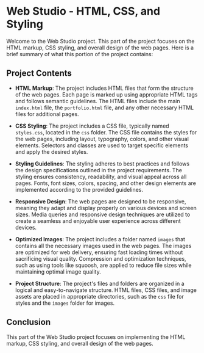 # Web Studio - HTML, CSS, and Styling

Welcome to the Web Studio project. This part of the project focuses on the HTML markup, CSS styling, and overall design of the web pages. Here is a brief summary of what this portion of the project contains:

## Project Contents

- **HTML Markup**: The project includes HTML files that form the structure of the web pages. Each page is marked up using appropriate HTML tags and follows semantic guidelines. The HTML files include the main `index.html` file, the `portfolio.html` file, and any other necessary HTML files for additional pages.

- **CSS Styling**: The project includes a CSS file, typically named `styles.css`, located in the `css` folder. The CSS file contains the styles for the web pages, including layout, typography, colors, and other visual elements. Selectors and classes are used to target specific elements and apply the desired styles.

- **Styling Guidelines**: The styling adheres to best practices and follows the design specifications outlined in the project requirements. The styling ensures consistency, readability, and visual appeal across all pages. Fonts, font sizes, colors, spacing, and other design elements are implemented according to the provided guidelines.

- **Responsive Design**: The web pages are designed to be responsive, meaning they adapt and display properly on various devices and screen sizes. Media queries and responsive design techniques are utilized to create a seamless and enjoyable user experience across different devices.

- **Optimized Images**: The project includes a folder named `images` that contains all the necessary images used in the web pages. The images are optimized for web delivery, ensuring fast loading times without sacrificing visual quality. Compression and optimization techniques, such as using tools like squoosh, are applied to reduce file sizes while maintaining optimal image quality.

- **Project Structure**: The project's files and folders are organized in a logical and easy-to-navigate structure. HTML files, CSS files, and image assets are placed in appropriate directories, such as the `css` file for styles and the `images` folder for images.

## Conclusion

This part of the Web Studio project focuses on implementing the HTML markup, CSS styling, and overall design of the web pages.
